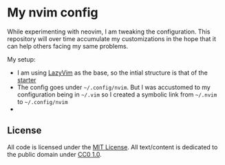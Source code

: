 # My nvim config

While experimenting with neovim, I am tweaking the configuration. This repository will over time accumulate my customizations in the hope that it can help others facing my same problems.

My setup:
 - I am using [LazyVim](https://www.lazyvim.org/) as the base, so the intial structure is that of the [starter](https://github.com/LazyVim/starter)
 - The config goes under `~/.config/nvim`. But I was accustomed to my configuration being in `~/.vim` so I created a symbolic link from `~/.nvim` to `~/.config/nvim`
 - 
## License

All code is licensed under the [MIT License](https://opensource.org/license/mit).
All text/content is dedicated to the public domain under [CC0 1.0](https://creativecommons.org/publicdomain/zero/1.0/).

